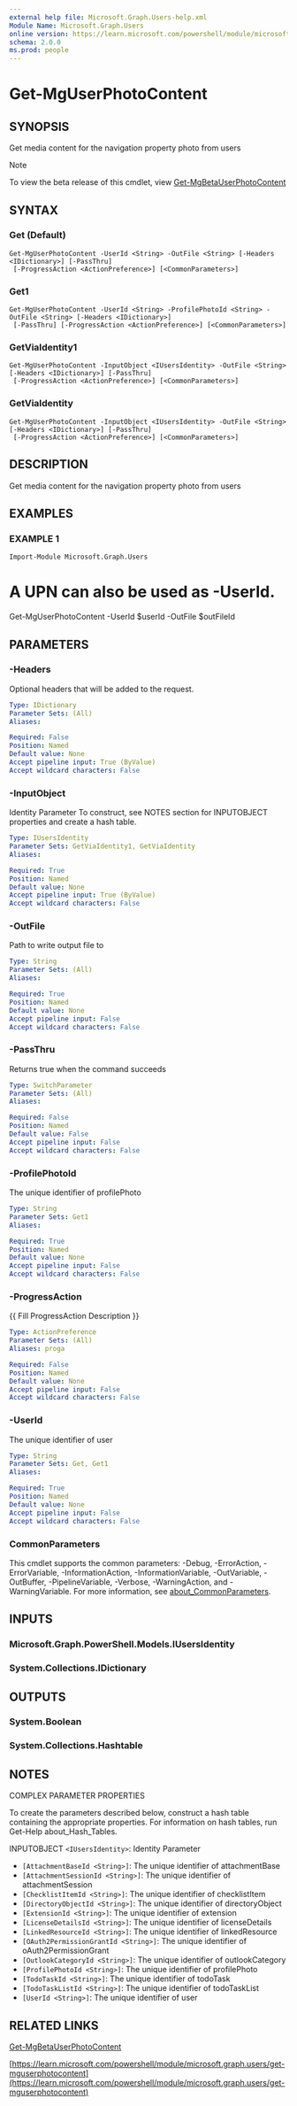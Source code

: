 ```yaml
---
external help file: Microsoft.Graph.Users-help.xml
Module Name: Microsoft.Graph.Users
online version: https://learn.microsoft.com/powershell/module/microsoft.graph.users/get-mguserphotocontent
schema: 2.0.0
ms.prod: people
---
```


# Get-MgUserPhotoContent

## SYNOPSIS
Get media content for the navigation property photo from users

> [!NOTE]
> To view the beta release of this cmdlet, view [Get-MgBetaUserPhotoContent](/powershell/module/Microsoft.Graph.Beta.Users/Get-MgBetaUserPhotoContent?view=graph-powershell-beta)

## SYNTAX

### Get (Default)
```
Get-MgUserPhotoContent -UserId <String> -OutFile <String> [-Headers <IDictionary>] [-PassThru]
 [-ProgressAction <ActionPreference>] [<CommonParameters>]
```

### Get1
```
Get-MgUserPhotoContent -UserId <String> -ProfilePhotoId <String> -OutFile <String> [-Headers <IDictionary>]
 [-PassThru] [-ProgressAction <ActionPreference>] [<CommonParameters>]
```

### GetViaIdentity1
```
Get-MgUserPhotoContent -InputObject <IUsersIdentity> -OutFile <String> [-Headers <IDictionary>] [-PassThru]
 [-ProgressAction <ActionPreference>] [<CommonParameters>]
```

### GetViaIdentity
```
Get-MgUserPhotoContent -InputObject <IUsersIdentity> -OutFile <String> [-Headers <IDictionary>] [-PassThru]
 [-ProgressAction <ActionPreference>] [<CommonParameters>]
```

## DESCRIPTION
Get media content for the navigation property photo from users

## EXAMPLES

### EXAMPLE 1
```
Import-Module Microsoft.Graph.Users
```

# A UPN can also be used as -UserId.
Get-MgUserPhotoContent -UserId $userId -OutFile $outFileId

## PARAMETERS

### -Headers
Optional headers that will be added to the request.

```yaml
Type: IDictionary
Parameter Sets: (All)
Aliases:

Required: False
Position: Named
Default value: None
Accept pipeline input: True (ByValue)
Accept wildcard characters: False
```

### -InputObject
Identity Parameter
To construct, see NOTES section for INPUTOBJECT properties and create a hash table.

```yaml
Type: IUsersIdentity
Parameter Sets: GetViaIdentity1, GetViaIdentity
Aliases:

Required: True
Position: Named
Default value: None
Accept pipeline input: True (ByValue)
Accept wildcard characters: False
```

### -OutFile
Path to write output file to

```yaml
Type: String
Parameter Sets: (All)
Aliases:

Required: True
Position: Named
Default value: None
Accept pipeline input: False
Accept wildcard characters: False
```

### -PassThru
Returns true when the command succeeds

```yaml
Type: SwitchParameter
Parameter Sets: (All)
Aliases:

Required: False
Position: Named
Default value: False
Accept pipeline input: False
Accept wildcard characters: False
```

### -ProfilePhotoId
The unique identifier of profilePhoto

```yaml
Type: String
Parameter Sets: Get1
Aliases:

Required: True
Position: Named
Default value: None
Accept pipeline input: False
Accept wildcard characters: False
```

### -ProgressAction
{{ Fill ProgressAction Description }}

```yaml
Type: ActionPreference
Parameter Sets: (All)
Aliases: proga

Required: False
Position: Named
Default value: None
Accept pipeline input: False
Accept wildcard characters: False
```

### -UserId
The unique identifier of user

```yaml
Type: String
Parameter Sets: Get, Get1
Aliases:

Required: True
Position: Named
Default value: None
Accept pipeline input: False
Accept wildcard characters: False
```

### CommonParameters
This cmdlet supports the common parameters: -Debug, -ErrorAction, -ErrorVariable, -InformationAction, -InformationVariable, -OutVariable, -OutBuffer, -PipelineVariable, -Verbose, -WarningAction, and -WarningVariable. For more information, see [about_CommonParameters](http://go.microsoft.com/fwlink/?LinkID=113216).

## INPUTS

### Microsoft.Graph.PowerShell.Models.IUsersIdentity
### System.Collections.IDictionary
## OUTPUTS

### System.Boolean
### System.Collections.Hashtable
## NOTES
COMPLEX PARAMETER PROPERTIES

To create the parameters described below, construct a hash table containing the appropriate properties.
For information on hash tables, run Get-Help about_Hash_Tables.

INPUTOBJECT `<IUsersIdentity>`: Identity Parameter
  - `[AttachmentBaseId <String>]`: The unique identifier of attachmentBase
  - `[AttachmentSessionId <String>]`: The unique identifier of attachmentSession
  - `[ChecklistItemId <String>]`: The unique identifier of checklistItem
  - `[DirectoryObjectId <String>]`: The unique identifier of directoryObject
  - `[ExtensionId <String>]`: The unique identifier of extension
  - `[LicenseDetailsId <String>]`: The unique identifier of licenseDetails
  - `[LinkedResourceId <String>]`: The unique identifier of linkedResource
  - `[OAuth2PermissionGrantId <String>]`: The unique identifier of oAuth2PermissionGrant
  - `[OutlookCategoryId <String>]`: The unique identifier of outlookCategory
  - `[ProfilePhotoId <String>]`: The unique identifier of profilePhoto
  - `[TodoTaskId <String>]`: The unique identifier of todoTask
  - `[TodoTaskListId <String>]`: The unique identifier of todoTaskList
  - `[UserId <String>]`: The unique identifier of user

## RELATED LINKS
[Get-MgBetaUserPhotoContent](/powershell/module/Microsoft.Graph.Beta.Users/Get-MgBetaUserPhotoContent?view=graph-powershell-beta)

[https://learn.microsoft.com/powershell/module/microsoft.graph.users/get-mguserphotocontent](https://learn.microsoft.com/powershell/module/microsoft.graph.users/get-mguserphotocontent)




